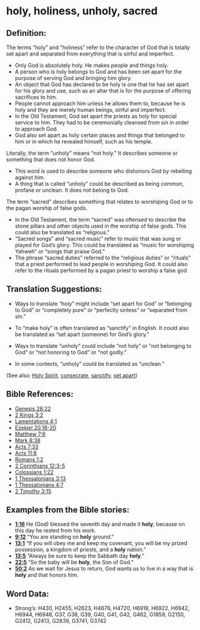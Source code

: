 # holy, holiness, unholy, sacred

## Definition:

The terms “holy” and “holiness” refer to the character of God that is totally set apart and separated from everything that is sinful and imperfect.

* Only God is absolutely holy. He makes people and things holy.
* A person who is holy belongs to God and has been set apart for the purpose of serving God and bringing him glory.
* An object that God has declared to be holy is one that he has set apart for his glory and use, such as an altar that is for the purpose of offering sacrifices to him.
* People cannot approach him unless he allows them to, because he is holy and they are merely human beings, sinful and imperfect.
* In the Old Testament, God set apart the priests as holy for special service to him. They had to be ceremonially cleansed from sin in order to approach God.
* God also set apart as holy certain places and things that belonged to him or in which he revealed himself, such as his temple.

Literally, the term “unholy” means “not holy.” It describes someone or something that does not honor God.

* This word is used to describe someone who dishonors God by rebelling against him.
* A thing that is called “unholy” could be described as being common, profane or unclean. It does not belong to God.

The term “sacred” describes something that relates to worshiping God or to the pagan worship of false gods.

* In the Old Testament, the term “sacred” was oftensed to describe the stone pillars and other objects used in the worship of false gods. This could also be translated as “religious.”
* “Sacred songs” and “sacred music” refer to music that was sung or played for God’s glory. This could be translated as “music for worshiping Yahweh” or “songs that praise God.”
* The phrase “sacred duties” referred to the “religious duties” or “rituals” that a priest performed to lead people in worshiping God. It could also refer to the rituals performed by a pagan priest to worship a false god

## Translation Suggestions:

* Ways to translate “holy” might include “set apart for God” or “belonging to God” or “completely pure” or “perfectly sinless” or “separated from sin.”
* To “make holy” is often translated as “sanctify” in English. It could also be translated as “set apart (someone) for God’s glory.”

* Ways to translate “unholy” could include “not holy” or “not belonging to God” or “not honoring to God” or “not godly.”
* In some contexts, “unholy” could be translated as “unclean.”

(See also: [Holy Spirit](../kt/holyspirit.md), [consecrate](../kt/consecrate.md), [sanctify](../kt/sanctify.md), [set apart](../kt/setapart.md))

## Bible References:

* [Genesis 28:22](rc://en/tn/help/gen/28/22)
* [2 Kings 3:2](rc://en/tn/help/2ki/03/02)
* [Lamentations 4:1](rc://en/tn/help/lam/04/01)
* [Ezekiel 20:18-20](rc://en/tn/help/ezk/20/18)
* [Matthew 7:6](rc://en/tn/help/mat/07/6)
* [Mark 8:38](rc://en/tn/help/mrk/08/38)
* [Acts 7:33](rc://en/tn/help/act/07/33)
* [Acts 11:8](rc://en/tn/help/act/11/08)
* [Romans 1:2](rc://en/tn/help/rom/01/02)
* [2 Corinthians 12:3-5](rc://en/tn/help/2co/12/03)
* [Colossians 1:22](rc://en/tn/help/col/01/22)
* [1 Thessalonians 3:13](rc://en/tn/help/1th/03/13)
* [1 Thessalonians 4:7](rc://en/tn/help/1th/04/07)
* [2 Timothy 3:15](rc://en/tn/help/2ti/03/15)

## Examples from the Bible stories:

* __[1:16](rc://en/tn/help/obs/01/16)__ He (God) blessed the seventh day and made it __holy__, because on this day he rested from his work.
* __[9:12](rc://en/tn/help/obs/09/12)__ “You are standing on __holy__ ground.”
* __[13:1](rc://en/tn/help/obs/13/01)__ “If you will obey me and keep my covenant, you will be my prized possession, a kingdom of priests, and a __holy__ nation.”
* __[13:5](rc://en/tn/help/obs/13/05)__ “Always be sure to keep the Sabbath day __holy__.”
* __[22:5](rc://en/tn/help/obs/22/05)__ “So the baby will be __holy__, the Son of God.”
* __[50:2](rc://en/tn/help/obs/50/02)__ As we wait for Jesus to return, God wants us to live in a way that is __holy__ and that honors him.

## Word Data:

* Strong’s: H430, H2455, H2623, H4676, H4720, H6918, H6922, H6942, H6944, H6948, G37, G38, G39, G40, G41, G42, G462, G1859, G2150, G2412, G2413, G2839, G3741, G3742
